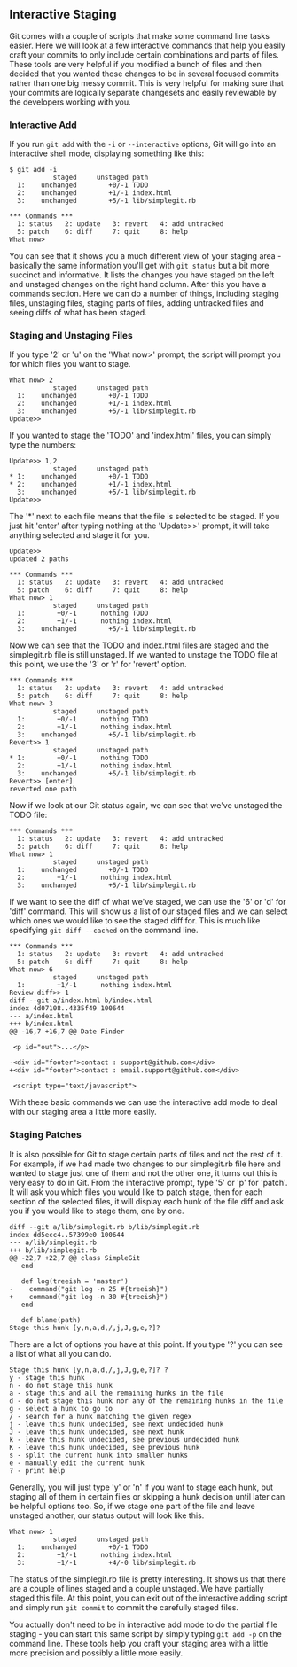 ## Interactive Staging ##

Git comes with a couple of scripts that make some command line tasks easier.  Here we will look at a few interactive commands that help you easily craft your commits to only include certain combinations and parts of files.  These tools are very helpful if you modified a bunch of files and then decided that you wanted those changes to be in several focused commits rather than one big messy commit.  This is very helpful for making sure that your commits are logically separate changesets and easily reviewable by the developers working with you.

### Interactive Add ###

If you run `git add` with the `-i` or `--interactive` options, Git will go into an interactive shell mode, displaying something like this:

	$ git add -i
	           staged     unstaged path
	  1:    unchanged        +0/-1 TODO
	  2:    unchanged        +1/-1 index.html
	  3:    unchanged        +5/-1 lib/simplegit.rb

	*** Commands ***
	  1: status	  2: update	  3: revert	  4: add untracked
	  5: patch	  6: diff	  7: quit	  8: help
	What now> 


You can see that it shows you a much different view of your staging area - basically the same information you'll get with `git status` but a bit more succinct and informative.  It lists the changes you have staged on the left and unstaged changes on the right hand column.  After this you have a commands section.  Here we can do a number of things, including staging files, unstaging files, staging parts of files, adding untracked files and seeing diffs of what has been staged.

### Staging and Unstaging Files ###

If you type '2' or 'u' on the 'What now>' prompt, the script will prompt you for which files you want to stage.

	What now> 2
	           staged     unstaged path
	  1:    unchanged        +0/-1 TODO
	  2:    unchanged        +1/-1 index.html
	  3:    unchanged        +5/-1 lib/simplegit.rb
	Update>>

If you wanted to stage the 'TODO' and 'index.html' files, you can simply type the numbers:

	Update>> 1,2
	           staged     unstaged path
	* 1:    unchanged        +0/-1 TODO
	* 2:    unchanged        +1/-1 index.html
	  3:    unchanged        +5/-1 lib/simplegit.rb
	Update>>
	
The '\*' next to each file means that the file is selected to be staged.  If you just hit 'enter' after typing nothing at the 'Update>>' prompt, it will take anything selected and stage it for you.

	Update>> 
	updated 2 paths

	*** Commands ***
	  1: status	  2: update	  3: revert	  4: add untracked
	  5: patch	  6: diff	  7: quit	  8: help
	What now> 1
	           staged     unstaged path
	  1:        +0/-1      nothing TODO
	  2:        +1/-1      nothing index.html
	  3:    unchanged        +5/-1 lib/simplegit.rb

Now we can see that the TODO and index.html files are staged and the simplegit.rb file is still unstaged.  If we wanted to unstage the TODO file at this point, we use the '3' or 'r' for 'revert' option.

	*** Commands ***
	  1: status	  2: update	  3: revert	  4: add untracked
	  5: patch	  6: diff	  7: quit	  8: help
	What now> 3
	           staged     unstaged path
	  1:        +0/-1      nothing TODO
	  2:        +1/-1      nothing index.html
	  3:    unchanged        +5/-1 lib/simplegit.rb
	Revert>> 1
	           staged     unstaged path
	* 1:        +0/-1      nothing TODO
	  2:        +1/-1      nothing index.html
	  3:    unchanged        +5/-1 lib/simplegit.rb
	Revert>> [enter]
	reverted one path

Now if we look at our Git status again, we can see that we've unstaged the TODO file:

	*** Commands ***
	  1: status	  2: update	  3: revert	  4: add untracked
	  5: patch	  6: diff	  7: quit	  8: help
	What now> 1
	           staged     unstaged path
	  1:    unchanged        +0/-1 TODO
	  2:        +1/-1      nothing index.html
	  3:    unchanged        +5/-1 lib/simplegit.rb

If we want to see the diff of what we've staged, we can use the '6' or 'd' for 'diff' command.  This will show us a list of our staged files and we can select which ones we would like to see the staged diff for.  This is much like specifying `git diff --cached` on the command line.

	*** Commands ***
	  1: status	  2: update	  3: revert	  4: add untracked
	  5: patch	  6: diff	  7: quit	  8: help
	What now> 6
	           staged     unstaged path
	  1:        +1/-1      nothing index.html
	Review diff>> 1
	diff --git a/index.html b/index.html
	index 4d07108..4335f49 100644
	--- a/index.html
	+++ b/index.html
	@@ -16,7 +16,7 @@ Date Finder

	 <p id="out">...</p>

	-<div id="footer">contact : support@github.com</div>
	+<div id="footer">contact : email.support@github.com</div>

	 <script type="text/javascript">

With these basic commands we can use the interactive add mode to deal with our staging area a little more easily.

### Staging Patches ###

It is also possible for Git to stage certain parts of files and not the rest of it.  For example, if we had made two changes to our simplegit.rb file here and wanted to stage just one of them and not the other one, it turns out this is very easy to do in Git.  From the interactive prompt, type '5' or 'p' for 'patch'.  It will ask you which files you would like to patch stage, then for each section of the selected files, it will display each hunk of the file diff and ask you if you would like to stage them, one by one.

	diff --git a/lib/simplegit.rb b/lib/simplegit.rb
	index dd5ecc4..57399e0 100644
	--- a/lib/simplegit.rb
	+++ b/lib/simplegit.rb
	@@ -22,7 +22,7 @@ class SimpleGit
	   end
 
	   def log(treeish = 'master')
	-    command("git log -n 25 #{treeish}")
	+    command("git log -n 30 #{treeish}")
	   end
 
	   def blame(path)
	Stage this hunk [y,n,a,d,/,j,J,g,e,?]? 

There are a lot of options you have at this point.  If you type '?' you can see a list of what all you can do.

	Stage this hunk [y,n,a,d,/,j,J,g,e,?]? ?
	y - stage this hunk
	n - do not stage this hunk
	a - stage this and all the remaining hunks in the file
	d - do not stage this hunk nor any of the remaining hunks in the file
	g - select a hunk to go to
	/ - search for a hunk matching the given regex
	j - leave this hunk undecided, see next undecided hunk
	J - leave this hunk undecided, see next hunk
	k - leave this hunk undecided, see previous undecided hunk
	K - leave this hunk undecided, see previous hunk
	s - split the current hunk into smaller hunks
	e - manually edit the current hunk
	? - print help

Generally, you will just type 'y' or 'n' if you want to stage each hunk, but staging all of them in certain files or skipping a hunk decision until later can be helpful options too.  So, if we stage one part of the file and leave unstaged another, our status output will look like this.

	What now> 1
	           staged     unstaged path
	  1:    unchanged        +0/-1 TODO
	  2:        +1/-1      nothing index.html
	  3:        +1/-1        +4/-0 lib/simplegit.rb

The status of the simplegit.rb file is pretty interesting.  It shows us that there are a couple of lines staged and a couple unstaged.  We have partially staged this file.  At this point, you can exit out of the interactive adding script and simply run `git commit` to commit the carefully staged files.

You actually don't need to be in interactive add mode to do the partial file staging - you can start this same script by simply typing `git add -p` on the command line. These tools help you craft your staging area with a little more precision and possibly a little more easily.

